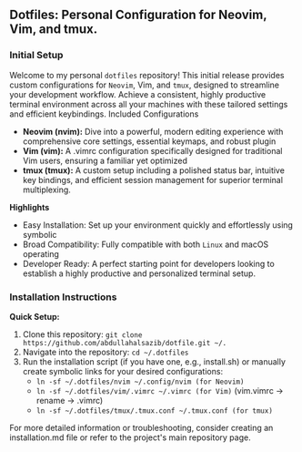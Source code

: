 ## Dotfiles: Personal Configuration for Neovim, Vim, and tmux.

### Initial Setup
Welcome to my personal `dotfiles` repository! This initial release provides custom configurations for `Neovim`, Vim, and `tmux`, designed to streamline your development workflow. Achieve a consistent, highly productive terminal environment across all your machines with these tailored settings and efficient keybindings.
Included Configurations
-  **Neovim (nvim):** Dive into a powerful, modern editing experience with comprehensive core settings, essential keymaps, and robust plugin 
- **Vim (vim):** A .vimrc configuration specifically designed for traditional Vim users, ensuring a familiar yet optimized 
-  **tmux (tmux):** A custom setup including a polished status bar, intuitive key bindings, and efficient session management for superior terminal multiplexing.

**Highlights**
-   Easy Installation: Set up your environment quickly and effortlessly using symbolic 
-   Broad Compatibility: Fully compatible with both `Linux` and macOS operating 
-   Developer Ready: A perfect starting point for developers looking to establish a highly productive and personalized terminal setup.

### Installation Instructions

**Quick Setup:**
1. Clone this repository: `git clone https://github.com/abdullahalsazib/dotfile.git ~/.`
2. Navigate into the repository: `cd ~/.dotfiles`
3. Run the installation script (if you have one, e.g., install.sh) or manually create symbolic links for your desired configurations:
    -  `ln -sf ~/.dotfiles/nvim ~/.config/nvim (for Neovim)`
    -  `ln -sf ~/.dotfiles/vim/.vimrc ~/.vimrc (for Vim)` (vim.vimrc -> rename -> .vimrc)
    -  `ln -sf ~/.dotfiles/tmux/.tmux.conf ~/.tmux.conf (for tmux)`


For more detailed information or troubleshooting, consider creating an installation.md file or refer to the project's main repository page.
